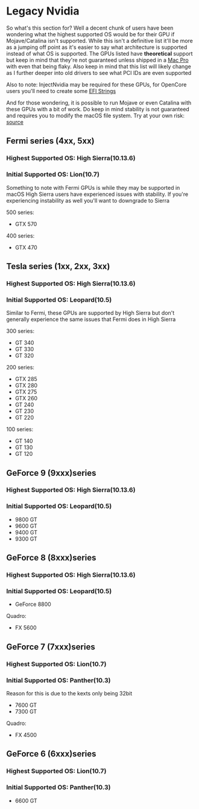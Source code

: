 # Legacy Nvidia

So what's this section for? Well a decent chunk of users have been wondering what the highest supported OS would be for their GPU if Mojave/Catalina isn't supported. While this isn't a definitive list it'll be more as a jumping off point as it's easier to say what architecture is supported instead of what OS is supported. The GPUs listed have **theoretical** support but keep in mind that they're not guaranteed unless shipped in a [Mac Pro](https://support.apple.com/en-lamr/HT201805) with even that being flaky. Also keep in mind that this list will likely change as I further deeper into old drivers to see what PCI IDs are even supported

Also to note: InjectNvidia may be required for these GPUs, for OpenCore users you'll need to create some [EFI Strings](http://forum.netkas.org/index.php?topic=222.0)

And for those wondering, it is possible to run Mojave or even Catalina with these GPUs with a bit of work. Do keep in mind stability is not guaranteed and requires you to modify the macOS file system. Try at your own risk: [source](https://www.insanelymac.com/forum/topic/339035-pre-release-macos-catalina/?page=21&tab=comments#comment-2677545)

## **Fermi series (4xx, 5xx)**
### Highest Supported OS: High Sierra(10.13.6)
### Initial Supported OS: Lion(10.7)

Something to note with Fermi GPUs is while they may be supported in macOS High Sierra users have experienced issues with stability. If you're experiencing instability as well you'll want to downgrade to Sierra

500 series:

* GTX 570

400 series:

* GTX 470


## **Tesla series (1xx, 2xx, 3xx)**
### Highest Supported OS: High Sierra(10.13.6)
### Initial Supported OS: Leopard(10.5)

Similar to Fermi, these GPUs are supported by High Sierra but don't generally experience the same issues that Fermi does in High Sierra

300 series:

* GT 340
* GT 330
* GT 320

200 series:

* GTX 285
* GTX 280
* GTX 275
* GTX 260
* GT 240
* GT 230
* GT 220

100 series:

* GT 140
* GT 130
* GT 120

## **GeForce 9 (9xxx)series**
### Highest Supported OS: High Sierra(10.13.6)
### Initial Supported OS: Leopard(10.5)

* 9800 GT
* 9600 GT
* 9400 GT
* 9300 GT

## **GeForce 8 (8xxx)series**
### Highest Supported OS: High Sierra(10.13.6)
### Initial Supported OS: Leopard(10.5)

* GeForce 8800

Quadro:

* FX 5600

## **GeForce 7 (7xxx)series**
### Highest Supported OS: Lion(10.7)
### Initial Supported OS: Panther(10.3)

Reason for this is due to the kexts only being 32bit

* 7600 GT
* 7300 GT

Quadro: 

* FX 4500

## **GeForce 6 (6xxx)series**
### Highest Supported OS: Lion(10.7)
### Initial Supported OS: Panther(10.3)

* 6600 GT 
